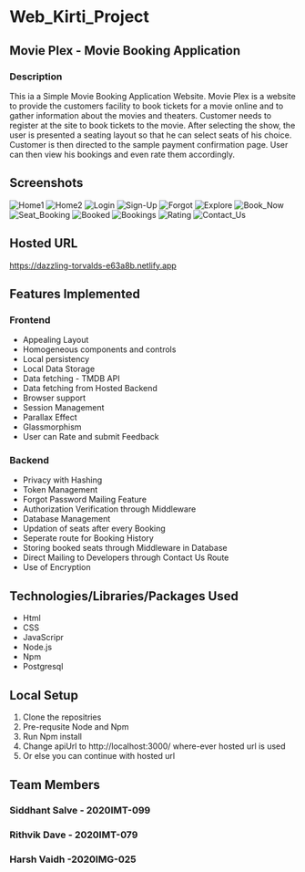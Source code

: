 # Web_Kirti_Project
## Movie Plex - Movie Booking Application
### Description 
This ia a Simple Movie Booking Application Website. Movie Plex is a website to provide the customers facility to book tickets for a movie online and to gather information about the movies and theaters. Customer needs to register at the site to book tickets to the movie. After selecting the show, the user is presented a seating layout so that he can select seats of his choice. Customer is then directed to the sample payment confirmation page. User can then view his bookings and even rate them accordingly.
## Screenshots
![Home1](https://github.com/Firestorm2602/Web_Kirti_Project/blob/main/Web-Kirti-SS/Home1.jpg?raw=true)
![Home2](https://github.com/Firestorm2602/Web_Kirti_Project/blob/main/Web-Kirti-SS/Home2..jpg?raw=true)
![Login](https://github.com/Firestorm2602/Web_Kirti_Project/blob/main/Web-Kirti-SS/Login.jpg?raw=true)
![Sign-Up](https://github.com/Firestorm2602/Web_Kirti_Project/blob/main/Web-Kirti-SS/Sign-Up.jpg?raw=true)
![Forgot](https://github.com/Firestorm2602/Web_Kirti_Project/blob/main/Web-Kirti-SS/Forgot.jpg?raw=true)
![Explore](https://github.com/Firestorm2602/Web_Kirti_Project/blob/main/Web-Kirti-SS/Explore.jpg?raw=true)
![Book_Now](https://github.com/Firestorm2602/Web_Kirti_Project/blob/main/Web-Kirti-SS/Book_Now.jpg?raw=true)
![Seat_Booking](https://github.com/Firestorm2602/Web_Kirti_Project/blob/main/Web-Kirti-SS/Seat_Booking.jpg?raw=true)
![Booked](https://github.com/Firestorm2602/Web_Kirti_Project/blob/main/Web-Kirti-SS/Booked.jpg?raw=true)
![Bookings](https://github.com/Firestorm2602/Web_Kirti_Project/blob/main/Web-Kirti-SS/Bookings.jpg?raw=true)
![Rating](https://github.com/Firestorm2602/Web_Kirti_Project/blob/main/Web-Kirti-SS/Rating.jpg?raw=true)
![Contact_Us](https://github.com/Firestorm2602/Web_Kirti_Project/blob/main/Web-Kirti-SS/Contact_Us.jpg?raw=true)

## Hosted URL
https://dazzling-torvalds-e63a8b.netlify.app

## Features Implemented
### Frontend
- Appealing Layout
- Homogeneous components and controls
- Local persistency
- Local Data Storage
- Data fetching - TMDB API 
- Data fetching from Hosted Backend 
- Browser support
- Session Management
- Parallax Effect
- Glassmorphism
- User can Rate and submit Feedback

### Backend
- Privacy with Hashing
- Token Management
- Forgot Password Mailing Feature
- Authorization Verification through Middleware
- Database Management
- Updation of seats after every Booking
- Seperate route for Booking History
- Storing booked seats through Middleware in Database
- Direct Mailing to Developers through Contact Us Route
- Use of Encryption

## Technologies/Libraries/Packages Used
- Html
- CSS
- JavaScripr
- Node.js
- Npm
- Postgresql

## Local Setup
1. Clone the repositries
2. Pre-requsite Node and Npm
3. Run Npm install
4. Change apiUrl to http://localhost:3000/ where-ever hosted url is used
5. Or else you can continue with hosted url

## Team Members
### Siddhant Salve - 2020IMT-099
### Rithvik Dave - 2020IMT-079
### Harsh Vaidh -2020IMG-025
